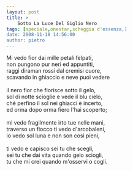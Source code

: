 ```yaml
---
layout: post
title: >
    Sotto La Luce Del Giglio Nero
tags: [speciale,onestar,scheggia d'essenza,]
date: 2008-11-18 14:56:00
author: pietro
---
```

Mi vedo fior dai mille petali felpati,<br/>non pungono pur neri ed appuntiti,<br/>raggi diraman rossi dal cremisi cuore,<br/>scavando in ghiaccio e neve puoi vedere<br/><br/>il nero fior che fiorisce sotto il gelo,<br/>sol di notte scioglie e vede il blu cielo,<br/>ché perfino il sol nei ghiacci è incerto,<br/>ed orma dopo orma fiero l'hai scoperto;<br/><br/>mi vedo fragilmente irto tue nelle mani,<br/>traverso un fiocco ti vedo d'arcobaleni,<br/>io vedo sol luna e non son così pieni,<br/><br/>ti vedo e capisco sei tu che scegli,<br/>sei tu che dai vita quando gelo sciogli,<br/>tu che mi crei quando m'osservi o cogli.
